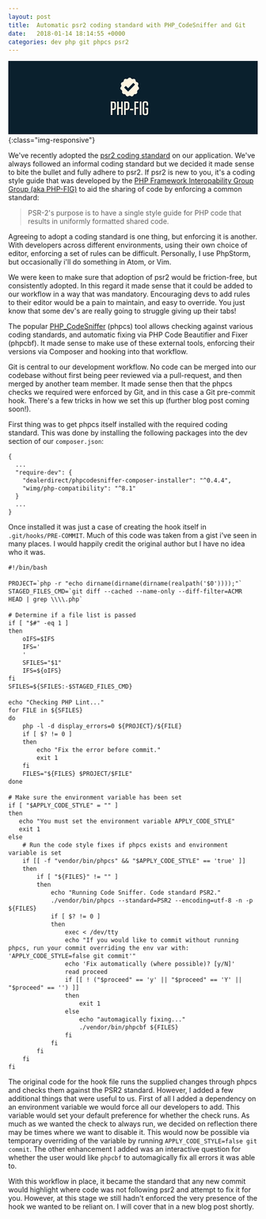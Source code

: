 ```yaml
---
layout: post
title:  Automatic psr2 coding standard with PHP_CodeSniffer and Git
date:   2018-01-14 18:14:55 +0000
categories: dev php git phpcs psr2
---
```


![vagrant](/assets/images/php-fig.jpg){:class="img-responsive"}

We've recently adopted the [psr2 coding standard][psr2-standard] on our application. We've always followed an informal coding standard but we decided it made sense to bite the bullet and fully adhere to psr2. If psr2 is new to you, it's a coding style guide that was developed by the [PHP Framework Interopability Group Group (aka PHP-FIG)][php-fig-link] to aid the sharing of code by enforcing a common standard:

> PSR-2's purpose is to have a single style guide for PHP code that results in uniformly formatted shared code.

Agreeing to adopt a coding standard is one thing, but enforcing it is another. With developers across different environments, using their own choice of editor, enforcing a set of rules can be difficult. Personally, I use PhpStorm, but occasionally i'll do something in Atom, or Vim.

We were keen to make sure that adoption of psr2 would be friction-free, but consistently adopted. In this regard it made sense that it could be added to our workflow in a way that was mandatory. Encouraging devs to add rules to their editor would be a pain to maintain, and easy to override. You just know that some dev's are really going to struggle giving up their tabs!

The popular [PHP_CodeSniffer][phpcs-link] (phpcs) tool allows checking against various coding standards, and automatic fixing via PHP Code Beautifier and Fixer (phpcbf). It made sense to make use of these external tools, enforcing their versions via Composer and hooking into that workflow.

Git is central to our development workflow. No code can be merged into our codebase without first being peer reviewed via a pull-request, and then merged by another team member. It made sense then that the phpcs checks we required were enforced by Git, and in this case a Git pre-commit hook. There's a few tricks in how we set this up (further blog post coming soon!).

First thing was to get phpcs itself installed with the required coding standard. This was done by installing the following packages into the dev section of our `composer.json`:

```
{
  ...
  "require-dev": {
    "dealerdirect/phpcodesniffer-composer-installer": "^0.4.4",
    "wimg/php-compatibility": "^8.1"
  }
  ...
}

```

Once installed it was just a case of creating the hook itself in `.git/hooks/PRE-COMMIT`. Much of this code was taken from a gist i've seen in many places. I would happily credit the original author but I have no idea who it was.  

```
#!/bin/bash

PROJECT=`php -r "echo dirname(dirname(dirname(realpath('$0'))));"`
STAGED_FILES_CMD=`git diff --cached --name-only --diff-filter=ACMR HEAD | grep \\\\.php`

# Determine if a file list is passed
if [ "$#" -eq 1 ]
then
    oIFS=$IFS
    IFS='
    '
    SFILES="$1"
    IFS=${oIFS}
fi
SFILES=${SFILES:-$STAGED_FILES_CMD}

echo "Checking PHP Lint..."
for FILE in ${SFILES}
do
    php -l -d display_errors=0 ${PROJECT}/${FILE}
    if [ $? != 0 ]
    then
        echo "Fix the error before commit."
        exit 1
    fi
    FILES="${FILES} $PROJECT/$FILE"
done

# Make sure the environment variable has been set
if [ "$APPLY_CODE_STYLE" = "" ]
then
   echo "You must set the environment variable APPLY_CODE_STYLE"
   exit 1
else
    # Run the code style fixes if phpcs exists and environment variable is set
    if [[ -f "vendor/bin/phpcs" && "$APPLY_CODE_STYLE" == 'true' ]]
    then
        if [ "${FILES}" != "" ]
        then
            echo "Running Code Sniffer. Code standard PSR2."
            ./vendor/bin/phpcs --standard=PSR2 --encoding=utf-8 -n -p ${FILES}
            if [ $? != 0 ]
            then
                exec < /dev/tty
                echo "If you would like to commit without running phpcs, run your commit overriding the env var with: 'APPLY_CODE_STYLE=false git commit'"
                echo 'Fix automatically (where possible)? [y/N]'
                read proceed
                if [[ ! ("$proceed" == 'y' || "$proceed" == 'Y' || "$proceed" == '') ]]
                then
                    exit 1
                else
                    echo "automagically fixing..."
                    ./vendor/bin/phpcbf ${FILES}
                fi
            fi
        fi
    fi
fi
```

The original code for the hook file runs the supplied changes through phpcs and checks them against the PSR2 standard. However, I added a few additional things that were useful to us. First of all I added a dependency on an environment variable we would force all our developers to add. This variable would set your default preference for whether the check runs. As much as we wanted the check to always run, we decided on reflection there may be times where we want to disable it. This would now be possible via temporary overriding of the variable by running `APPLY_CODE_STYLE=false git commit`. The other enhancement I added was an interactive question for whether the user would like `phpcbf` to automagically fix all errors it was able to.

With this workflow in place, it became the standard that any new commit would highlight where code was not following psr2 and attempt to fix it for you. However, at this stage we still hadn't enforced the very presence of the hook we wanted to be reliant on. I will cover that in a new blog post shortly.

[php-fig-link]: http://www.php-fig.org/psr/psr-2/
[phpcs-link]: https://github.com/squizlabs/PHP_CodeSniffer
[psr2-standard]: https://github.com/php-fig/fig-standards/blob/master/accepted/PSR-2-coding-style-guide.md
